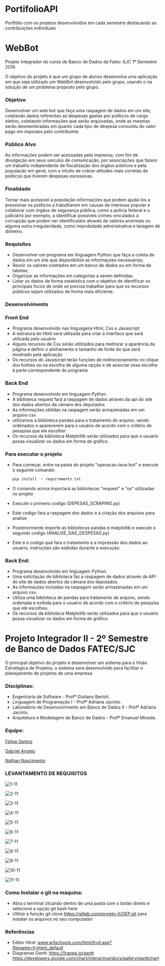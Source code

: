 # PortifolioAPI
Portfólio com os projetos desenvolvidos em cada semestre destacando as contribuições individuais

# WebBot

Projeto Integrador do curso de Banco de Dados da Fatec-SJC 1º Semestre 2019.

O objetivo do projeto é que um grupo de alunos desenvolva uma aplicação em que
seja utilizado um WebBot desenvolvido pelo grupo, usando o na solução de um
problema proposto pelo grupo.

### Objetivo

Desenvolver um web bot que faça uma raspagem de dados em um site, coletando dados
referentes as despesas gastas por políticos de cargo eletivo, coletando informações
que serão arquivadas, onde as mesmas serão desmembradas em quanto cada tipo de despesa
consumiu do valor pago em impostos pelo contribuinte.

### Público Alvo

As informações podem ser acessadas pela imprensa, com fim de divulgação
em seus veículos de comunicação, por associações que fazem um trabalho independente
de fiscalização dos órgãos públicos e pela população em geral, com o intuito de
cobrar atitudes mais corretas de políticos que tiverem despesas excessivas.

### Finalidade

Tornar mais acessível a população informações que podem ajudá-los a
pressionar os políticos a trabalharem em causas de interesse popular e colaborar
com órgãos de segurança pública, como a polícia federal e o judiciário por exemplo,
a identificar possíveis crimes vinculados a corrupção que podem ser identificados
através de valores anormais ou alguma outra irregularidade, como improbidade administrativa
e lavagem de dinheiro.

### Requisitos

- Desenvolver um programa em linguagem Python que faça a coleta de dados em um site
que disponibilize as informações necessarias;
- Reunir os valores coletados em um banco de dados ou em forma de tabelas;
- Organizar as informações em categorias a serem definidas.
- Listar os dados de forma estatística com o objetivo de identificar os principais
focos de onde se precisa trabalhar para que os recursos públicos sejam utilizados
de forma mais eficiente.

### Desenvolvimento

### Front End

- Programa desenvolvido nas linguagens Html, Css e Javascript
- A estrutura do Html será utilizada para criar a interface que será utilizada pelo usuário
- Alguns recursos de Css serão utilizados para melhorar a aparência da página e definir o alinhamento e tamanho de fonte do que será mostrado pela aplicação
- Os recursos do Javascript terão funções de redirecionamento no clique dos botões ou na escolha de alguma opção e de associar essa escolha à parte correspondente do programa

### Back End

- Programa desenvolvido em linguagem Python
- A biblioteca request fará a raspagem de dados através da api do site dos dados abertos da câmara dos deputados
- As informações obtidas na raspagem serão armazenadas em um arquivo csv
- utilizamos a biblioteca pandas para o tratamento do arquivo, sendo ordenados e aparecerem para o usuário de acordo com o critério de pesquisa que ele escolher
- Os recursos da biblioteca Matplotlib serão utilizados para que o usuário possa visualizar os dados em forma de gráfico.

### Para executar o projeto

- Para começar, entre na pasta do projeto "operacao-lava-bot" e execute o seguinte comando:

    ```bash
    pip install -r requirements.txt
    ```

- O comando acima importará as bibliotecas "request" e "os" utilizadas no projeto
- Execute o primeiro codigo (DEPESAS_SCRAPING.py)
- Este codigo fara a raspagem dos dados e a criação dos arquivos para analise
- Posteriormente importe as bibliotecas pandas e matplotlib e execute o segundo codigo (ANALISE_DAS_DESPESAS.py)
- Este é o codigo que fara o tratamento e a impressão dos dados ao usuario, instruções são exibidas durante a execução.

### Back End:

- Programa desenvolvido em linguagem Python.
- Uma solicitação de biblioteca faz a raspagem de dados através da API do site de dados abertos da câmara dos deputados.
- As informações incluídas na raspagem serão armazenadas em um arquivo csv.
- Utiliza uma biblioteca de pandas para tratamento de arquivo, sendo ordenada e exibida para o usuário de acordo com o critério de pesquisa que ele escolheu.
- Os recursos da biblioteca Matplotlib serão utilizados para que o usuário possa visualizar os dados em forma de gráfico.

# Projeto Integrador II - 2º Semestre de Banco de Dados FATEC/SJC

O principal objetivo do projeto é desenvolver um sistema para a Visão Estratégica de Projetos,
o sistema sera desenvolvido para facilitar o planejamento de projetos de uma empresa.

### Disciplinas:

- Engenharia de Software - Profº Giuliano Bertoti.
- Linguagem de Programação I - Profª Adriana Jacinto.
- Laboratório de Desenvolvimento em Banco de Dados II - Profª Adriana Jacinto.
- Arquitetura e Modelagem de Banco de Dados - Profº Emanuel Mineda.

### Equipe:

[Felipe Santos](https://gitlab.com/felipefsc)

[Gabriel Angelo](https://gitlab.com/Angelog)

[Nathan Nascimento](https://gitlab.com/N4htan)

### LEVANTAMENTO DE REQUISITOS

![1-11](/uploads/c6614726dc3c648ef3fd028ee102d2d3/1-11.jpg)

![2-11](/uploads/0b1ecbf19ea628ed4f09a1602086e262/2-11.jpg)

![3-11](/uploads/80e445142387369a9dabaa3d95f6a5d2/3-11.jpg)

![4-11](/uploads/6e6f98e3cdfbb10fb4353d4d9147b977/4-11.jpg)

![5-11](/uploads/5eee974d29a5180570c729932170bfb0/5-11.jpg)

![6-11](/uploads/9e899b56cd147fc8262db480dcc8a7cc/6-11.jpg)

![7-11](/uploads/39d0968cde00172c993f3a2ef5d0bfae/7-11.jpg)

![8-11](/uploads/5f2ee8b4054dde8cee71ccd321e618a9/8-11.jpg)

![9-11](/uploads/794d05110b93ee28dda4956e76008fe3/9-11.jpg)

![10-11](/uploads/f00317ad9d00e723259597557c3651c0/10-11.jpg)

![11-11](/uploads/11214063f47d09a6e626424518e8f76c/11-11.jpg)

### Como Instalar o git na máquina:


- Abra o terminal clicando dentro de uma pasta com o botão direito e selecione a opção git bash here
- Utilize a função git clone https://gitlab.com/projeto-II/OEP.git para instalar os arquivos no seu computador

### Referências


- Editor Html: www.w3schools.com/html/tryit.asp?filename=tryhtml_default
- Diagramas Gantt:
https://frappe.io/gantt
https://developers.google.com/chart/interactive/docs/gallery/ganttchart
